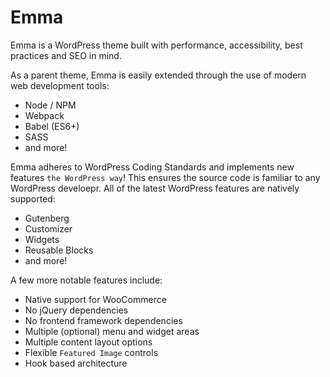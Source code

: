 Emma
===

Emma is a WordPress theme built with performance, accessibility, best practices and SEO in mind.

As a parent theme, Emma is easily extended through the use of modern web development tools:

- Node / NPM
- Webpack
- Babel (ES6+)
- SASS
- and more!

Emma adheres to WordPress Coding Standards and implements new features `the WordPress way`! This
ensures the source code is familiar to any WordPress develoepr. All of the latest WordPress
features are natively supported:

- Gutenberg
- Customizer
- Widgets
- Reusable Blocks
- and more!

A few more notable features include:

- Native support for WooCommerce
- No jQuery dependencies
- No frontend framework dependencies
- Multiple (optional) menu and widget areas
- Multiple content layout options
- Flexible `Featured Image` controls
- Hook based architecture
